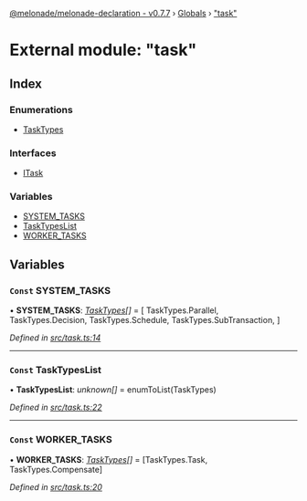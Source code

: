 [@melonade/melonade-declaration - v0.7.7](../README.md) › [Globals](../globals.md) › ["task"](_task_.md)

# External module: "task"

## Index

### Enumerations

* [TaskTypes](../enums/_task_.tasktypes.md)

### Interfaces

* [ITask](../interfaces/_task_.itask.md)

### Variables

* [SYSTEM_TASKS](_task_.md#const-system_tasks)
* [TaskTypesList](_task_.md#const-tasktypeslist)
* [WORKER_TASKS](_task_.md#const-worker_tasks)

## Variables

### `Const` SYSTEM_TASKS

• **SYSTEM_TASKS**: *[TaskTypes](../enums/_task_.tasktypes.md)[]* =  [
  TaskTypes.Parallel,
  TaskTypes.Decision,
  TaskTypes.Schedule,
  TaskTypes.SubTransaction,
]

*Defined in [src/task.ts:14](https://github.com/devit-tel/melonade-declaration/blob/3e3ea40/src/task.ts#L14)*

___

### `Const` TaskTypesList

• **TaskTypesList**: *unknown[]* =  enumToList(TaskTypes)

*Defined in [src/task.ts:22](https://github.com/devit-tel/melonade-declaration/blob/3e3ea40/src/task.ts#L22)*

___

### `Const` WORKER_TASKS

• **WORKER_TASKS**: *[TaskTypes](../enums/_task_.tasktypes.md)[]* =  [TaskTypes.Task, TaskTypes.Compensate]

*Defined in [src/task.ts:20](https://github.com/devit-tel/melonade-declaration/blob/3e3ea40/src/task.ts#L20)*
